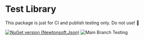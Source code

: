 # Test Library

This package is just for CI and publish testing only. Do not use! 🙂

[![NuGet version (Newtonsoft.Json)](https://img.shields.io/nuget/v/Newtonsoft.Json.svg?style=flat-square)](https://www.nuget.org/packages/UXAV.TestLib/)
![Main Branch Testing](https://github.com/mikejobson/dotnet-actions-testing/actions/workflows/test.yml/badge.svg)
